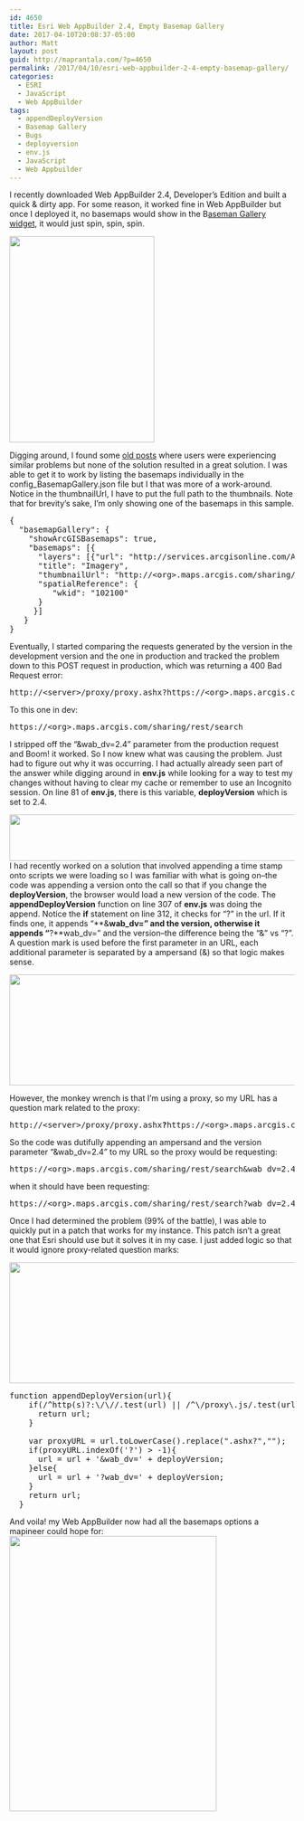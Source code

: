 ```yaml
---
id: 4650
title: Esri Web AppBuilder 2.4, Empty Basemap Gallery
date: 2017-04-10T20:08:37-05:00
author: Matt
layout: post
guid: http://maprantala.com/?p=4650
permalink: /2017/04/10/esri-web-appbuilder-2-4-empty-basemap-gallery/
categories:
  - ESRI
  - JavaScript
  - Web AppBuilder
tags:
  - appendDeployVersion
  - Basemap Gallery
  - Bugs
  - deployversion
  - env.js
  - JavaScript
  - Web Appbuilder
---
```

I recently downloaded Web AppBuilder 2.4, Developer&#8217;s Edition and built a quick & dirty app. For some reason, it worked fine in Web AppBuilder but once I deployed it, no basemaps would show in the B[aseman Gallery widget](http://doc.arcgis.com/en/web-appbuilder/create-apps/widget-basemap.htm), it would just spin, spin, spin.

[<img class="alignnone wp-image-4651" src="https://i2.wp.com/maprantala.com/wp-content/uploads/2017/04/BasemapGallery.png?resize=256%2C365" alt="" width="256" height="365" data-recalc-dims="1" />](https://i2.wp.com/maprantala.com/wp-content/uploads/2017/04/BasemapGallery.png)

Digging around, I found some [old posts](https://geonet.esri.com/thread/118906) where users were experiencing similar problems but none of the solution resulted in a great solution. I was able to get it to work by listing the basemaps individually in the config_BasemapGallery.json file but I that was more of a work-around. Notice in the thumbnailUrl, I have to put the full path to the thumbnails. Note that for brevity&#8217;s sake, I&#8217;m only showing one of the basemaps in this sample.

<pre>{
  "basemapGallery": {
    "showArcGISBasemaps": true,
    "basemaps": [{
      "layers": [{"url": "http://services.arcgisonline.com/ArcGIS/rest/services/World_Imagery/MapServer"}],
      "title": "Imagery",
      "thumbnailUrl": "http://&lt;org&gt;.maps.arcgis.com/sharing/rest/content/items/&lt;id&gt;/info/thumbnail/tempimagery.jpg",
      "spatialReference": {
         "wkid": "102100"
      }
     }]
   }
}</pre>

Eventually, I started comparing the requests generated by the version in the development version and the one in production and tracked the problem down to this POST request in production, which was returning a 400 Bad Request error:

<pre>http://&lt;server&gt;/proxy/proxy.ashx?https://&lt;org&gt;.maps.arcgis.com/sharing/rest/search&wab_dv=2.4
</pre>

To this one in dev:

<pre>https://&lt;org&gt;.maps.arcgis.com/sharing/rest/search</pre>

I stripped off the &#8220;&wab_dv=2.4&#8221; parameter from the production request and Boom! it worked. So I now knew what was causing the problem. Just had to figure out why it was occurring. I had actually already seen part of the answer while digging around in **env.js** while looking for a way to test my changes without having to clear my cache or remember to use an Incognito session. On line 81 of **env.js**, there is this variable, **deployVersion** which is set to 2.4.

[<img class="alignnone size-full wp-image-4653" src="https://i2.wp.com/maprantala.com/wp-content/uploads/2017/04/deployVersion.png?resize=596%2C82" alt="" width="596" height="82" data-recalc-dims="1" />](https://i2.wp.com/maprantala.com/wp-content/uploads/2017/04/deployVersion.png)  
I had recently worked on a solution that involved appending a time stamp onto scripts we were loading so I was familiar with what is going on&#8211;the code was appending a version onto the call so that if you change the **deployVersion**, the browser would load a new version of the code. The **appendDeployVersion** function on line 307 of **env.js** was doing the append. Notice the **if** statement on line 312, it checks for &#8220;?&#8221; in the url. If it finds one, it appends &#8220;**&**wab_dv=&#8221; and the version, otherwise it appends &#8220;**?**wab_dv=&#8221; and the version&#8211;the difference being the &#8220;&&#8221; vs &#8220;?&#8221;. A question mark is used before the first parameter in an URL, each additional parameter is separated by a ampersand (&) so that logic makes sense.

[<img class="alignnone size-full wp-image-4654" src="https://i2.wp.com/maprantala.com/wp-content/uploads/2017/04/IfStatement.png?resize=755%2C196" alt="" width="755" height="196" data-recalc-dims="1" />](https://i2.wp.com/maprantala.com/wp-content/uploads/2017/04/IfStatement.png)

However, the monkey wrench is that I&#8217;m using a proxy, so my URL has a question mark related to the proxy:

<pre>http://&lt;server&gt;/proxy/proxy.ashx<strong>?</strong>https://&lt;org&gt;.maps.arcgis.com/sharing/rest/search&wab_dv=2.4
</pre>

So the code was dutifully appending an ampersand and the version parameter &#8220;&wab_dv=2.4&#8221; to my URL so the proxy would be requesting:

<pre>https://&lt;org&gt;.maps.arcgis.com/sharing/rest/search&wab_dv=2.4
</pre>

when it should have been requesting:

<pre>https://&lt;org&gt;.maps.arcgis.com/sharing/rest/search?wab_dv=2.4
</pre>

Once I had determined the problem (99% of the battle), I was able to quickly put in a patch that works for my instance. This patch isn&#8217;t a great one that Esri should use but it solves it in my case. I just added logic so that it would ignore proxy-related question marks:

[<img class="alignnone size-full wp-image-4655" src="https://i0.wp.com/maprantala.com/wp-content/uploads/2017/04/solution.png?resize=764%2C214" alt="" width="764" height="214" data-recalc-dims="1" />](https://i0.wp.com/maprantala.com/wp-content/uploads/2017/04/solution.png)

<pre>function appendDeployVersion(url){
    if(/^http(s)?:\/\//.test(url) || /^\/proxy\.js/.test(url) || /^\/\//.test(url)){
      return url;
    }

	var proxyURL = url.toLowerCase().replace(".ashx?","");
    if(proxyURL.indexOf('?') &gt; -1){
      url = url + '&wab_dv=' + deployVersion;
    }else{
      url = url + '?wab_dv=' + deployVersion;
    }
    return url;
  }
</pre>

And voila! my Web AppBuilder now had all the basemaps options a mapineer could hope for:  
[<img class="alignnone size-full wp-image-4656" src="https://i0.wp.com/maprantala.com/wp-content/uploads/2017/04/BaemapsAplenty.png?resize=366%2C487" alt="" width="366" height="487" data-recalc-dims="1" />](https://i0.wp.com/maprantala.com/wp-content/uploads/2017/04/BaemapsAplenty.png)